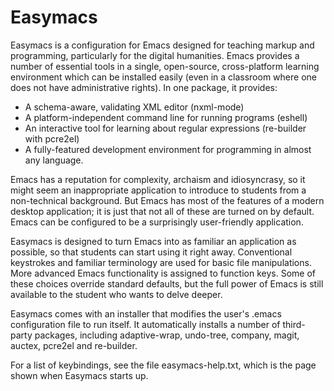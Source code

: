 Easymacs
========

Easymacs is a configuration for Emacs designed for teaching markup and programming, particularly for the digital humanities.  Emacs provides a number of essential tools in a single, open-source, cross-platform learning environment which can be installed easily (even in a classroom where one does not have administrative rights).  In one package, it provides:

  * A schema-aware, validating XML editor (nxml-mode)
  * A platform-independent command line for running programs (eshell)
  * An interactive tool for learning about regular expressions (re-builder with pcre2el)
  * A fully-featured development environment for programming in almost any language.

Emacs has a reputation for complexity, archaism and idiosyncrasy, so it might seem an inappropriate application to introduce to students from a non-technical background.  But Emacs has most of the features of a modern desktop application; it is just that not all of these are turned on by default.  Emacs can be configured to be a surprisingly user-friendly application.

Easymacs is designed to turn Emacs into as familiar an application as possible, so that students can start using it right away.  Conventional keystrokes and familiar terminology are used for basic file manipulations.  More advanced Emacs functionality is assigned to function keys.  Some of these choices override standard defaults, but the full power of Emacs is still available to the student who wants to delve deeper.

Easymacs comes with an installer that modifies the user's .emacs configuration file to run itself. It automatically installs a number of third-party packages, including adaptive-wrap, undo-tree, company, magit, auctex, pcre2el and re-builder.

For a list of keybindings, see the file easymacs-help.txt, which is the page shown when Easymacs starts up.
